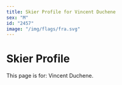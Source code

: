 ```yaml
---
title: Skier Profile for Vincent Duchene
sex: "M"
id: "2457"
image: "/img/flags/fra.svg" 
---
```


# Skier Profile

This page is for: Vincent Duchene.
    